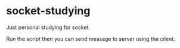 # socket-studying
Just personal studying for socket.

Run the script then you can send message to server using the cilent.
